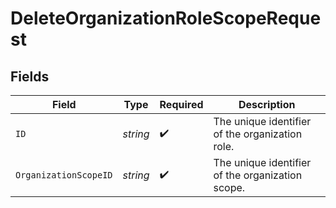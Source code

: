 # DeleteOrganizationRoleScopeRequest


## Fields

| Field                                            | Type                                             | Required                                         | Description                                      |
| ------------------------------------------------ | ------------------------------------------------ | ------------------------------------------------ | ------------------------------------------------ |
| `ID`                                             | *string*                                         | :heavy_check_mark:                               | The unique identifier of the organization role.  |
| `OrganizationScopeID`                            | *string*                                         | :heavy_check_mark:                               | The unique identifier of the organization scope. |